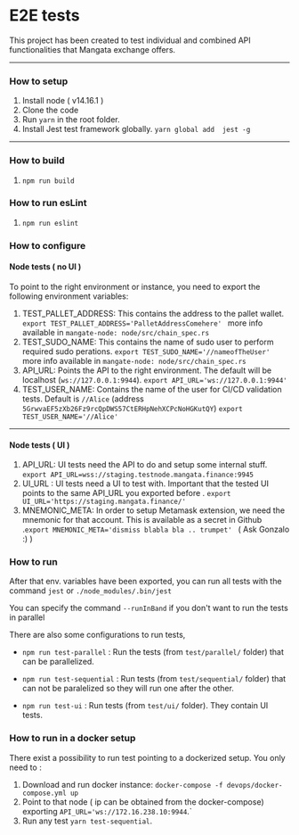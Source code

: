 # E2E tests
This project has been created to test individual and combined API functionalities that Mangata exchange offers.

---
###  How to setup
1. Install node ( v14.16.1 )
2. Clone the code
3. Run `yarn` in the root folder.
4. Install Jest test framework globally. `yarn global add  jest -g `
---
###  How to build
1. `npm run build`
###  How to run esLint
1. `npm run eslint`

###  How to configure

####  Node tests ( no UI )
To point to the right environment or instance, you need to export the following environment variables:

1. TEST_PALLET_ADDRESS: This contains the address to the pallet wallet. 
`export TEST_PALLET_ADDRESS='PalletAddressComehere' ` more info available in `mangate-node: node/src/chain_spec.rs`
2. TEST_SUDO_NAME: This contains the name of sudo user to perform required sudo perations. 
`export TEST_SUDO_NAME='//nameofTheUser' ` more info available in `mangate-node: node/src/chain_spec.rs`
3. API_URL: Points the API to the right environment. The default will be localhost (`ws://127.0.0.1:9944`).
`export API_URL='ws://127.0.0.1:9944'`
4. TEST_USER_NAME: Contains the name of the user for CI/CD validation tests. Default is `//Alice` (address `5GrwvaEF5zXb26Fz9rcQpDWS57CtERHpNehXCPcNoHGKutQY`)
`export TEST_USER_NAME='//Alice'`

---
####  Node tests ( UI )

1. API_URL: UI tests need the API to do and setup some internal stuff.  `export API_URL=wss://staging.testnode.mangata.finance:9945`
2. UI_URL : UI tests need a UI to test with. Important that the tested UI  points to the same API_URL you exported before . `export UI_URL='https://staging.mangata.finance/'`
3. MNEMONIC_META: In order to setup Metamask extension, we need the mnemonic for that account. This is available as a secret in Github .`export MNEMONIC_META='dismiss blabla bla .. trumpet' ` ( Ask Gonzalo :) )

###  How to run
After that env. variables have been exported, you can run all tests with the command
 `jest` or `./node_modules/.bin/jest`

You can specify the command `--runInBand` if you don't want to run the tests in parallel

There are also some configurations to run tests, 
- `npm run test-parallel` : Run the tests (from `test/parallel/` folder) that can be parallelized.
- `npm run test-sequential` : Run tests (from `test/sequential/` folder) that can not be paralelized so they will run one after the other.

- `npm run test-ui` : Run tests (from `test/ui/` folder). They contain UI tests.

###  How to run in a docker setup
There exist a possibility to run test pointing to a dockerized setup. You only need to :
1. Download and run docker instance:  `docker-compose -f devops/docker-compose.yml up`
2. Point to that node ( ip can be obtained from the docker-compose) exporting `API_URL='ws://172.16.238.10:9944`.`
3. Run any test `yarn test-sequential`.



